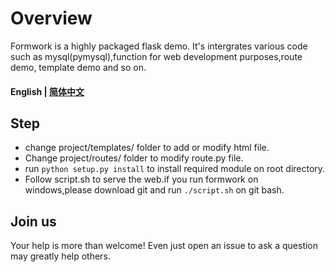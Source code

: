 # Overview

Formwork is a highly packaged flask demo.
It's intergrates various code such as mysql(pymysql),function for web development purposes,route demo, template demo and so on.


#### English | [简体中文](/README_cn.md)

## Step

- change project/templates/ folder to add or modify html file.
- Change project/routes/ folder to modify route.py file.
- run ```python setup.py install``` to install required module on root directory.
- Follow script.sh to serve the web.if you run formwork on windows,please download git and run ```./script.sh``` on git bash.

## Join us

Your help is more than welcome! Even just open an issue to ask a question may greatly help others.
